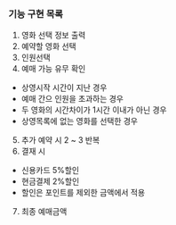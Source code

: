 ### 기능 구현 목록<br>

1. 영화 선택 정보 출력<br>
2. 예약할 영화 선택<br>
3. 인원선택<br>
4. 예매 가능 유무 확인<br>
- 상영시작 시간이 지난 경우<br>
- 예매 간으 인원을 초과하는 경우<br>
- 두 영화의 시간차이가 1시간 이내가 아닌 경우<br>
- 상영목록에 없는 영화를 선택한 경우<br>
5. 추가 예약 시 2 ~ 3 반복<br>
6. 결재 시<br>
- 신용카드 5%할인<br>
- 현금결제 2%할인<br>
- 할인은 포인트를 제외한 금액에서 적용<br>
7. 최종 예매금액<br>

